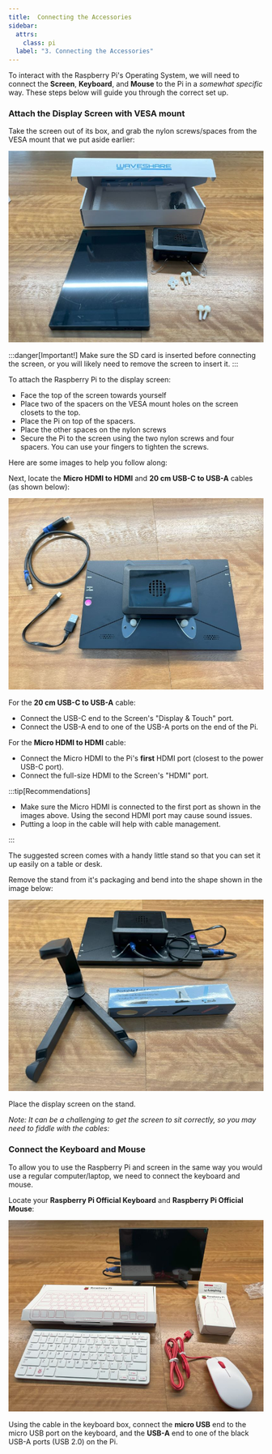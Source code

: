 ```yaml
---
title:  Connecting the Accessories
sidebar:
  attrs:
    class: pi
  label: "3. Connecting the Accessories"
---
```


To interact with the Raspberry Pi's Operating System, we will need to connect the **Screen**, **Keyboard**, and **Mouse** to the Pi in a _somewhat specific_ way. These steps below will guide you through the correct set up.

### Attach the Display Screen with VESA mount

Take the screen out of its box, and grab the nylon screws/spaces from the VESA mount that we put aside earlier:

![Picture of the screen box and screen](./src/assets/images/Pi-Computer/ScreenWithBox.jpg)

:::danger[Important!]
Make sure the SD card is inserted before connecting the screen, or you will likely need to remove the screen to insert it.
:::

To attach the Raspberry Pi to the display screen:

- Face the top of the screen towards yourself
- Place two of the spacers on the VESA mount holes on the screen closets to the top.
- Place the Pi on top of the spacers.
- Place the other spaces on the nylon screws
- Secure the Pi to the screen using the two nylon screws and four spacers. You can use your fingers to tighten the screws.

Here are some images to help you follow along:

<MySwiper client:only height="" images={Swiper3}></MySwiper>

Next, locate the **Micro HDMI to HDMI** and **20 cm USB-C to USB-A** cables (as shown below):

![Image of USB-C to USB-A and Micro HDMI to HDMI cables](./src/assets/images/Pi-Computer/USB-C-HDMI-Cables.jpg)

For the **20 cm USB-C to USB-A** cable:

- Connect the USB-C end to the Screen's "Display & Touch" port.
- Connect the USB-A end to one of the USB-A ports on the end of the Pi.

For the **Micro HDMI to HDMI** cable:

- Connect the Micro HDMI to the Pi's **first** HDMI port (closest to the power USB-C port).
- Connect the full-size HDMI to the Screen's "HDMI" port.

<MySwiper client:only height="" images={Swiper4}></MySwiper>

:::tip[Recommendations]

- Make sure the Micro HDMI is connected to the first port as shown in the images above. Using the second HDMI port may cause sound issues.
- Putting a loop in the cable will help with cable management.

:::

The suggested screen comes with a handy little stand so that you can set it up easily on a table or desk.

Remove the stand from it's packaging and bend into the shape shown in the image below:

![Image of the stand](./src/assets/images/Pi-Computer/Stand.jpg)

Place the display screen on the stand.

_Note: It can be a challenging to get the screen to sit correctly, so you may need to fiddle with the cables:_

<MySwiper client:only height="" images={Swiper5}></MySwiper>

### Connect the Keyboard and Mouse

To allow you to use the Raspberry Pi and screen in the same way you would use a regular computer/laptop, we need to connect the keyboard and mouse.

Locate your **Raspberry Pi Official Keyboard** and **Raspberry Pi Official Mouse**:

![Image of the keyboard and mouse](./src/assets/images/Pi-Computer/KeyboardMouse.jpg)

Using the cable in the keyboard box, connect the **micro USB** end to the micro USB port on the keyboard, and the **USB-A** end to one of the black USB-A ports (USB 2.0) on the Pi.

<MySwiper client:only height="" images={Swiper6}></MySwiper>